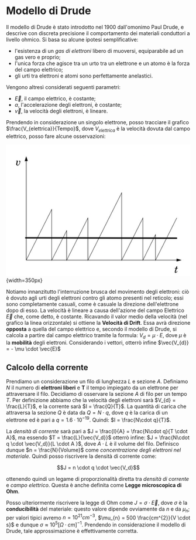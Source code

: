 # Modello di Drude

Il modello di Drude è stato introdotto nel 1900 dall'omonimo Paul Drude, e descrive con discreta precisione il comportamento dei materiali conduttori a livello ohmico. Si basa su alcune ipotesi semplificative:

- l'esistenza di un _gas di elettroni_ libero di muoversi, equiparabile ad un gas vero e proprio;
- l'unica forza che agisce tra un urto tra un elettrone e un atomo è la forza del campo elettrico;
- gli urti tra elettroni e atomi sono perfettamente anelastici.

Vengono altresì considerati seguenti parametri:

- $\vec{E}$, il campo elettrico, è costante;
- $a$, l'accelerazione degli elettroni, è costante;
- $\vec{v}$, la velocità degli elettroni, è lineare.

Prendendo in considerazione un singolo elettrone, posso tracciare il grafico $\frac{V_{elettrica}}{Tempo}$, dove $V_{elettrica}$ è la velocità dovuta dal campo elettrico, posso fare alcune osservazioni:

![Grafico Velocità-Tempo di un elettrone](../images/01_ModelloDiDrude/graficoVe-t.png){width=350px}

Notiamo innanzitutto l'interruzione brusca del movimento degli elettroni: ciò è dovuto agli urti degli elettroni contro gli atomo presenti nel reticolo; essi sono completamente casuali, come è casuale la direzione dell'elettrone dopo di esso. La velocità è lineare a causa dell'azione del campo Elettrico $\vec{E}$ che, come detto, è costante. Ricavando il valor medio della velocità (nel grafico la linea orizzontale) si ottiene la **Velocità di Drift**. Essa avrà direzione **opposta** a quella del campo elettrico e, secondo il modello di Drude, si calcola a partire dal campo elettrico tramite la formula: $V_{d} = \mu \cdot E$, dove $\mu$ è la **mobilità** degli elettroni. Considerando i vettori, otterrò infine $\vec{V_{d}} = - \mu \cdot \vec{E}$

## Calcolo della corrente

Prendiamo un considerazione un filo di lunghezza $L$ e sezione $A$. Definiamo $N$ il numero di **elettroni liberi** e **T** il tempo impiegato da un elettrone per attraversare il filo. Decidiamo di osservare la sezione $A$ di filo per un tempo $T$. Per definizione abbiamo che la velocità degli elettroni sarà $V_{d} = \frac{L}{T}$, e la corrente sarà $I = \frac{Q}{T}$. La quantità di carica che attraversa la sezione $Q$ è data da $Q = N \cdot q$, dove $q$ è la carica di un elettrone ed è pari a $q = 1.6 \cdot 10 ^{-19}$. Quindi:
$I = \frac{N\cdot q}{T}$.

La _densità di corrente_ sarà pari a $J = \frac{I}{A} = \frac{N\cdot q}{T \cdot A}$, ma essendo $T = \frac{L}{\vec{V_d}}$ otterrò infine:
$J = \frac{N\cdot q \cdot \vec{V_d}}{L \cdot A }$, dove $A\cdot L$ è il volume del filo. Definisco dunque $n = \frac{N}{Volume}$ come _concentrazione degli elettroni nel materiale_. Quindi posso riscrivere la densità di corrente come:

$$J = n \cdot q \cdot \vec{V_d}$$

ottenendo quindi un legame di proporzionalità diretta tra _densità di corrente_ e _campo elettrico_. Questa è anche definita come **Legge microscopica di Ohm**.

Posso ulteriormente riscrivere la legge di Ohm come
$J = \sigma \cdot \vec{E}$, dove $\sigma$ è la **conducibilità** del materiale: questo valore dipende ovviamente da $n$ e da $\mu _{n}$; per valori tipici avremo
$n = 10^{21} cm^{-3}$, $\mu_{n} = 500 \frac{cm^{2}}{V \cdot s}$ e dunque $\sigma \approx 10^{5} [\Omega \cdot cm]^{-1}$. Prendendo in considerazione il modello di Drude, tale approssimazione è effettivamente corretta.
